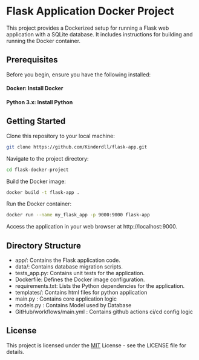 # Flask Application Docker Project
This project provides a Dockerized setup for running a Flask web application with a SQLite database. It includes instructions for building and running the Docker container.

## Prerequisites
Before you begin, ensure you have the following installed:


 #### Docker: Install Docker
 #### Python 3.x: Install Python

## Getting Started
Clone this repository to your local machine:

```bash
git clone https://github.com/Kinderdll/flask-app.git
```
Navigate to the project directory:
```bash
cd flask-docker-project
```
Build the Docker image:

```bash
docker build -t flask-app .
```
Run the Docker container:

```bash
docker run --name my_flask_app -p 9000:9000 flask-app
```
Access the application in your web browser at http://localhost:9000.

## Directory Structure
* app/: Contains the Flask application code.
* data/: Contains database migration scripts.
* tests_app.py: Contains unit tests for the application.
* Dockerfile: Defines the Docker image configuration.
* requirements.txt: Lists the Python dependencies for the application.
* templates/: Contains html files for python application
* main.py : Contains core application logic
* models.py : Contains Model used by Database
* GitHub/workflows/main.yml : Contains github actions ci/cd config logic
 
## License
This project is licensed under the [MIT](https://choosealicense.com/licenses/mit/) License - see the LICENSE file for details.

